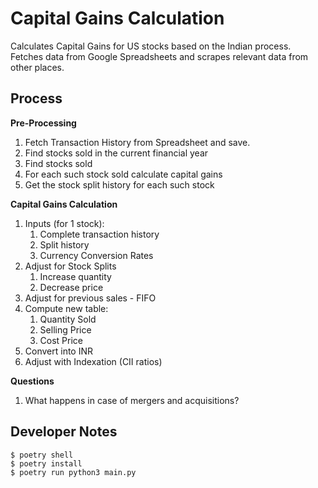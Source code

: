 # Capital Gains Calculation

Calculates Capital Gains for US stocks based on the Indian process. Fetches data from Google Spreadsheets and scrapes relevant data from other places.

## Process

**Pre-Processing**
1. Fetch Transaction History from Spreadsheet and save.
2. Find stocks sold in the current financial year
3. Find stocks sold
4. For each such stock sold calculate capital gains
5. Get the stock split history for each such stock

**Capital Gains Calculation**
1. Inputs (for 1 stock): 
   1. Complete transaction history
   2. Split history
   3. Currency Conversion Rates
2. Adjust for Stock Splits
   1. Increase quantity
   2. Decrease price
3. Adjust for previous sales - FIFO
4. Compute new table:
   1. Quantity Sold
   2. Selling Price
   3. Cost Price
5. Convert into INR
6. Adjust with Indexation (CII ratios)

**Questions**
1. What happens in case of mergers and acquisitions?

## Developer Notes
```
$ poetry shell
$ poetry install
$ poetry run python3 main.py
```